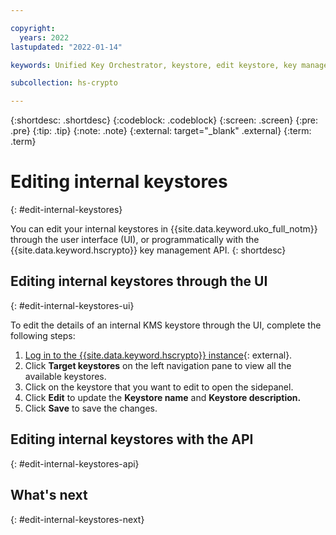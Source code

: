 ```yaml
---

copyright:
  years: 2022
lastupdated: "2022-01-14"

keywords: Unified Key Orchestrator, keystore, edit keystore, key management, internal keystore

subcollection: hs-crypto

---
```


{:shortdesc: .shortdesc}
{:codeblock: .codeblock}
{:screen: .screen}
{:pre: .pre}
{:tip: .tip}
{:note: .note}
{:external: target="_blank" .external}
{:term: .term}


# Editing internal keystores
{: #edit-internal-keystores}

You can edit your internal keystores in {{site.data.keyword.uko_full_notm}} through the user interface (UI), or programmatically with the {{site.data.keyword.hscrypto}} key management API.
{: shortdesc}

## Editing internal keystores through the UI
{: #edit-internal-keystores-ui}

To edit the details of an internal KMS keystore through the UI, complete the following steps:

1. [Log in to the {{site.data.keyword.hscrypto}} instance](https://cloud.ibm.com/login){: external}.
2. Click **Target keystores** on the left navigation pane to view all the available keystores.
3. Click on the keystore that you want to edit to open the sidepanel.
4. Click **Edit** to update the **Keystore name** and **Keystore description.**
5. Click **Save** to save the changes.





## Editing internal keystores with the API
{: #edit-internal-keystores-api}






## What's next
{: #edit-internal-keystores-next}

  


